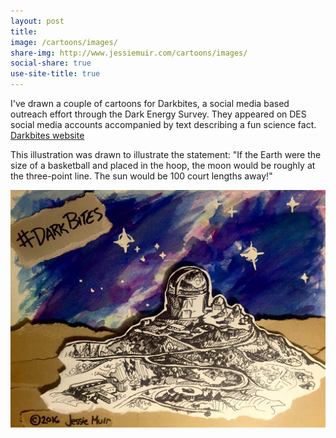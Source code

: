 ```yaml
---
layout: post
title: 
image: /cartoons/images/
share-img: http://www.jessiemuir.com/cartoons/images/
social-share: true
use-site-title: true
---
```


I've drawn a couple of cartoons for Darkbites, a social media based outreach effort through the Dark Energy Survey. They appeared on DES social media accounts accompanied by text describing a fun science fact. [Darkbites website](https://www.darkenergysurvey.org/education/darkbites/)

This illustration was drawn to illustrate the statement: "If the Earth were the size of a basketball and placed in the hoop, the moon would be roughly at the three-point line. The sun would be 100 court lengths away!"

![](/cartoons/images/StepstoVega_JM2_20160831.JPG)

